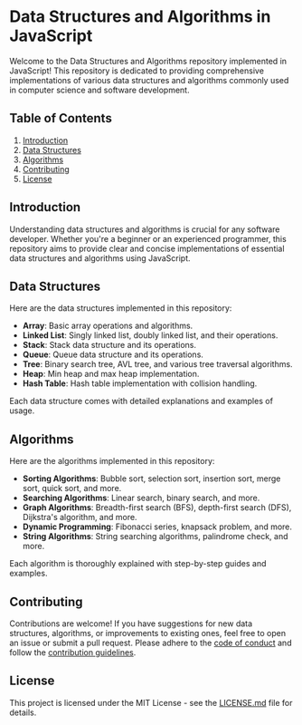 # Data Structures and Algorithms in JavaScript

Welcome to the Data Structures and Algorithms repository implemented in JavaScript! This repository is dedicated to providing comprehensive implementations of various data structures and algorithms commonly used in computer science and software development.

## Table of Contents

1. [Introduction](#introduction)
2. [Data Structures](#data-structures)
3. [Algorithms](#algorithms)
4. [Contributing](#contributing)
5. [License](#license)

## Introduction

Understanding data structures and algorithms is crucial for any software developer. Whether you're a beginner or an experienced programmer, this repository aims to provide clear and concise implementations of essential data structures and algorithms using JavaScript.

## Data Structures

Here are the data structures implemented in this repository:

- **Array**: Basic array operations and algorithms.
- **Linked List**: Singly linked list, doubly linked list, and their operations.
- **Stack**: Stack data structure and its operations.
- **Queue**: Queue data structure and its operations.
- **Tree**: Binary search tree, AVL tree, and various tree traversal algorithms.
- **Heap**: Min heap and max heap implementation.
- **Hash Table**: Hash table implementation with collision handling.

Each data structure comes with detailed explanations and examples of usage.

## Algorithms

Here are the algorithms implemented in this repository:

- **Sorting Algorithms**: Bubble sort, selection sort, insertion sort, merge sort, quick sort, and more.
- **Searching Algorithms**: Linear search, binary search, and more.
- **Graph Algorithms**: Breadth-first search (BFS), depth-first search (DFS), Dijkstra's algorithm, and more.
- **Dynamic Programming**: Fibonacci series, knapsack problem, and more.
- **String Algorithms**: String searching algorithms, palindrome check, and more.

Each algorithm is thoroughly explained with step-by-step guides and examples.

## Contributing

Contributions are welcome! If you have suggestions for new data structures, algorithms, or improvements to existing ones, feel free to open an issue or submit a pull request. Please adhere to the [code of conduct](CONTRIBUTING.md) and follow the [contribution guidelines](CONTRIBUTING.md).

## License

This project is licensed under the MIT License - see the [LICENSE.md](LICENSE.md) file for details.
